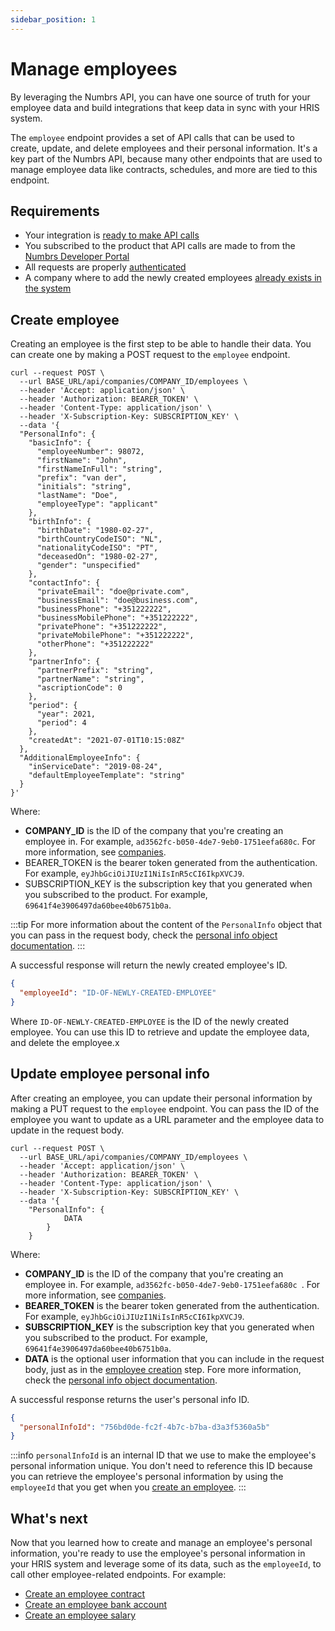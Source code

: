 ```yaml
---
sidebar_position: 1
---
```


# Manage employees

By leveraging the Numbrs API, you can have one source of truth for your employee data and build integrations that keep data in sync with your HRIS system.

The `employee` endpoint provides a set of API calls that can be used to create, update, and delete employees and their personal information. It's a key part of the Numbrs API, because many other endpoints that are used to manage employee data like contracts, schedules, and more are tied to this endpoint.

## Requirements

- Your integration is [ready to make API calls](https://developer.nmbrs.com/docs#XLYdw)
- You subscribed to the product that API calls are made to from the [Numbrs Developer Portal](https://developer.nmbrs.com/)
- All requests are properly [authenticated](https://nmbrs.stoplight.io/docs/nmbrs-restapi/e9e0f5292b4a1-authentication)
- A company where to add the newly created employees [already exists in the system](https://nmbrs.stoplight.io/docs/nmbrs-restapi/5fad7a8461a01-get-company-list)

## Create employee

Creating an employee is the first step to be able to handle their data. You can create one by making a POST request to the `employee` endpoint. 

```curl
curl --request POST \
  --url BASE_URL/api/companies/COMPANY_ID/employees \
  --header 'Accept: application/json' \
  --header 'Authorization: BEARER_TOKEN' \
  --header 'Content-Type: application/json' \
  --header 'X-Subscription-Key: SUBSCRIPTION_KEY' \
  --data '{
  "PersonalInfo": {
    "basicInfo": {
      "employeeNumber": 98072,
      "firstName": "John",
      "firstNameInFull": "string",
      "prefix": "van der",
      "initials": "string",
      "lastName": "Doe",
      "employeeType": "applicant"
    },
    "birthInfo": {
      "birthDate": "1980-02-27",
      "birthCountryCodeISO": "NL",
      "nationalityCodeISO": "PT",
      "deceasedOn": "1980-02-27",
      "gender": "unspecified"
    },
    "contactInfo": {
      "privateEmail": "doe@private.com",
      "businessEmail": "doe@business.com",
      "businessPhone": "+351222222",
      "businessMobilePhone": "+351222222",
      "privatePhone": "+351222222",
      "privateMobilePhone": "+351222222",
      "otherPhone": "+351222222"
    },
    "partnerInfo": {
      "partnerPrefix": "string",
      "partnerName": "string",
      "ascriptionCode": 0
    },
    "period": {
      "year": 2021,
      "period": 4
    },
    "createdAt": "2021-07-01T10:15:08Z"
  },
  "AdditionalEmployeeInfo": {
    "inServiceDate": "2019-08-24",
    "defaultEmployeeTemplate": "string"
  }
}'
```

Where:

- **COMPANY_ID** is the ID of the company that you're creating an employee in. For example, `ad3562fc-b050-4de7-9eb0-1751eefa680c`. For more information, see [companies](https://nmbrs.stoplight.io/docs/nmbrs-restapi/5fad7a8461a01-get-company-list).
- BEARER_TOKEN is the bearer token generated from the authentication. For example, `eyJhbGciOiJIUzI1NiIsInR5cCI6IkpXVCJ9`.
- SUBSCRIPTION_KEY is the subscription key that you generated when you subscribed to the product. For example, `69641f4e3906497da60bee40b6751b0a`.

:::tip
For more information about the content of the `PersonalInfo` object that you can pass in the request body, check the [personal info object documentation](https://nmbrs.stoplight.io/docs/nmbrs-restapi/6a4f20c9f65fd-personal-info-object).
:::

A successful response will return the newly created employee's ID.

```json
{
  "employeeId": "ID-OF-NEWLY-CREATED-EMPLOYEE"
}
```

Where `ID-OF-NEWLY-CREATED-EMPLOYEE` is the ID of the newly created employee. You can use this ID to retrieve and update the employee data, and delete the employee.x

## Update employee personal info

After creating an employee, you can update their personal information by making a PUT request to the `employee` endpoint. You can pass the ID of the employee you want to update as a URL parameter and the employee data to update in the request body.

```curl
curl --request POST \
  --url BASE_URL/api/companies/COMPANY_ID/employees \
  --header 'Accept: application/json' \
  --header 'Authorization: BEARER_TOKEN' \
  --header 'Content-Type: application/json' \
  --header 'X-Subscription-Key: SUBSCRIPTION_KEY' \
  --data '{
    "PersonalInfo": {
            DATA
        }
    }
```

Where:

- **COMPANY_ID** is the ID of the company that you're creating an employee in. For example, `ad3562fc-b050-4de7-9eb0-1751eefa680c
`. For more information, see [companies](https://nmbrs.stoplight.io/docs/nmbrs-restapi/5fad7a8461a01-get-company-list).
- **BEARER_TOKEN** is the bearer token generated from the authentication. For example, `eyJhbGciOiJIUzI1NiIsInR5cCI6IkpXVCJ9`.
- **SUBSCRIPTION_KEY** is the subscription key that you generated when you subscribed to the product. For example, `69641f4e3906497da60bee40b6751b0a`.
- **DATA** is the optional user information that you can include in the request body, just as in the [employee creation](#create-employee) step. Fore more information, check the [personal info object documentation](https://nmbrs.stoplight.io/docs/nmbrs-restapi/6a4f20c9f65fd-personal-info-object).

A successful response returns the user's personal info ID.

```json
{
  "personalInfoId": "756bd0de-fc2f-4b7c-b7ba-d3a3f5360a5b"
}
```

:::info
`personalInfoId` is an internal ID that we use to make the employee's personal information unique. You don't need to reference this ID because you can retrieve the employee's personal information by using the `employeeId` that you get when you [create an employee](#create-employee).
:::

## What's next

Now that you learned how to create and manage an employee's personal information, you're ready to use the employee's personal information in your HRIS system and leverage some of its data, such as the `employeeId`, to call other employee-related endpoints. For example:

- [Create an employee contract](https://nmbrs.stoplight.io/docs/nmbrs-restapi/b93680b32cb75-create-employee-contract)
- [Create an employee bank account](https://nmbrs.stoplight.io/docs/nmbrs-restapi/61886d80827f9-create-employee-bank-account)
- [Create an employee salary](https://nmbrs.stoplight.io/docs/nmbrs-restapi/83554c84ea69a-create-employee-salary)
